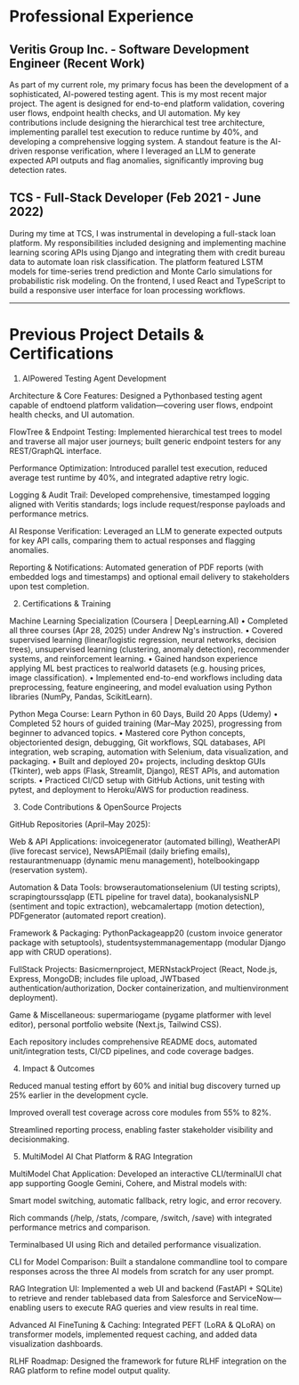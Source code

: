 # Professional Experience

## Veritis Group Inc. - Software Development Engineer (Recent Work)
As part of my current role, my primary focus has been the development of a sophisticated, AI-powered testing agent. This is my most recent major project. The agent is designed for end-to-end platform validation, covering user flows, endpoint health checks, and UI automation. My key contributions include designing the hierarchical test tree architecture, implementing parallel test execution to reduce runtime by 40%, and developing a comprehensive logging system. A standout feature is the AI-driven response verification, where I leveraged an LLM to generate expected API outputs and flag anomalies, significantly improving bug detection rates.

## TCS - Full-Stack Developer (Feb 2021 - June 2022)
During my time at TCS, I was instrumental in developing a full-stack loan platform. My responsibilities included designing and implementing machine learning scoring APIs using Django and integrating them with credit bureau data to automate loan risk classification. The platform featured LSTM models for time-series trend prediction and Monte Carlo simulations for probabilistic risk modeling. On the frontend, I used React and TypeScript to build a responsive user interface for loan processing workflows.

---

# Previous Project Details & Certifications

1. AIPowered Testing Agent Development 

Architecture & Core Features: Designed a Pythonbased testing agent capable of endtoend platform validation—covering user flows, endpoint health checks, and UI automation. 

FlowTree & Endpoint Testing: Implemented hierarchical test trees to model and traverse all major user journeys; built generic endpoint testers for any REST/GraphQL interface. 

Performance Optimization: Introduced parallel test execution, reduced average test runtime by 40%, and integrated adaptive retry logic. 

Logging & Audit Trail: Developed comprehensive, timestamped logging aligned with Veritis standards; logs include request/response payloads and performance metrics. 

AI Response Verification: Leveraged an LLM to generate expected outputs for key API calls, comparing them to actual responses and flagging anomalies. 

Reporting & Notifications: Automated generation of PDF reports (with embedded logs and timestamps) and optional email delivery to stakeholders upon test completion. 

2. Certifications & Training 

Machine Learning Specialization (Coursera | DeepLearning.AI) 
• Completed all three courses (Apr 28, 2025) under Andrew Ng's instruction. 
• Covered supervised learning (linear/logistic regression, neural networks, decision trees), unsupervised learning (clustering, anomaly detection), recommender systems, and reinforcement learning. 
• Gained handson experience applying ML best practices to realworld datasets (e.g. housing prices, image classification). 
• Implemented end-to-end workflows including data preprocessing, feature engineering, and model evaluation using Python libraries (NumPy, Pandas, ScikitLearn). 

Python Mega Course: Learn Python in 60 Days, Build 20 Apps (Udemy) 
• Completed 52 hours of guided training (Mar–May 2025), progressing from beginner to advanced topics. 
• Mastered core Python concepts, objectoriented design, debugging, Git workflows, SQL databases, API integration, web scraping, automation with Selenium, data visualization, and packaging. 
• Built and deployed 20+ projects, including desktop GUIs (Tkinter), web apps (Flask, Streamlit, Django), REST APIs, and automation scripts. 
• Practiced CI/CD setup with GitHub Actions, unit testing with pytest, and deployment to Heroku/AWS for production readiness. 

3. Code Contributions & OpenSource Projects 

GitHub Repositories (April–May 2025): 

Web & API Applications: invoicegenerator (automated billing), WeatherAPI (live forecast service), NewsAPIEmail (daily briefing emails), restaurantmenuapp (dynamic menu management), hotelbookingapp (reservation system). 

Automation & Data Tools: browserautomationselenium (UI testing scripts), scrapingtourssqlapp (ETL pipeline for travel data), bookanalysisNLP (sentiment and topic extraction), webcamalertapp (motion detection), PDFgenerator (automated report creation). 

Framework & Packaging: PythonPackageapp20 (custom invoice generator package with setuptools), studentsystemmanagementapp (modular Django app with CRUD operations). 

FullStack Projects: Basicmernproject, MERNstackProject (React, Node.js, Express, MongoDB; includes file upload, JWTbased authentication/authorization, Docker containerization, and multienvironment deployment). 

Game & Miscellaneous: supermariogame (pygame platformer with level editor), personal portfolio website (Next.js, Tailwind CSS). 

Each repository includes comprehensive README docs, automated unit/integration tests, CI/CD pipelines, and code coverage badges. 

4. Impact & Outcomes 

Reduced manual testing effort by 60% and initial bug discovery turned up 25% earlier in the development cycle. 

Improved overall test coverage across core modules from 55% to 82%. 

Streamlined reporting process, enabling faster stakeholder visibility and decisionmaking. 

5. MultiModel AI Chat Platform & RAG Integration 

MultiModel Chat Application: Developed an interactive CLI/terminalUI chat app supporting Google Gemini, Cohere, and Mistral models with: 

Smart model switching, automatic fallback, retry logic, and error recovery. 

Rich commands (/help, /stats, /compare, /switch, /save) with integrated performance metrics and comparison. 

Terminalbased UI using Rich and detailed performance visualization. 

CLI for Model Comparison: Built a standalone commandline tool to compare responses across the three AI models from scratch for any user prompt. 

RAG Integration UI: Implemented a web UI and backend (FastAPI + SQLite) to retrieve and render tablebased data from Salesforce and ServiceNow—enabling users to execute RAG queries and view results in real time. 

Advanced AI FineTuning & Caching: Integrated PEFT (LoRA & QLoRA) on transformer models, implemented request caching, and added data visualization dashboards. 

RLHF Roadmap: Designed the framework for future RLHF integration on the RAG platform to refine model output quality. 